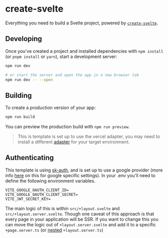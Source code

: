 # create-svelte

Everything you need to build a Svelte project, powered by [`create-svelte`](https://github.com/sveltejs/kit/tree/master/packages/create-svelte).

## Developing

Once you've created a project and installed dependencies with `npm install` (or `pnpm install` or `yarn`), start a development server:

```bash
npm run dev

# or start the server and open the app in a new browser tab
npm run dev -- --open
```

## Building

To create a production version of your app:

```bash
npm run build
```

You can preview the production build with `npm run preview`.

> This is template is set up to use the vercel adapter, you may need to install a different [adapter](https://kit.svelte.dev/docs/adapters) for your target environment.

## Authenticating

This template is using [sk-auth](https://github.com/Dan6erbond/sk-auth), and is set up to use a google provider (more info [here](https://developers.google.com/identity/openid-connect/openid-connect) on this for google specific settings). In your .env you'll need to define the following environment variables.

```
VITE_GOOGLE_OAUTH_CLIENT_ID=
VITE_GOOGLE_OAUTH_CLIENT_SECRET=
VITE_JWT_SECRET_KEY=
```

The main logic of this is within `src/+layout.svelte` and `src/+layout.server.svelte`. Though one caveat of this approach is that every page in your application will be SSR. If you want to change this you can move the logic out of `+layout.server.svelte` and add it to a specific `+page.server.ts` (or [nested](https://kit.svelte.dev/docs/routing#layout) `+layout.server.ts`)